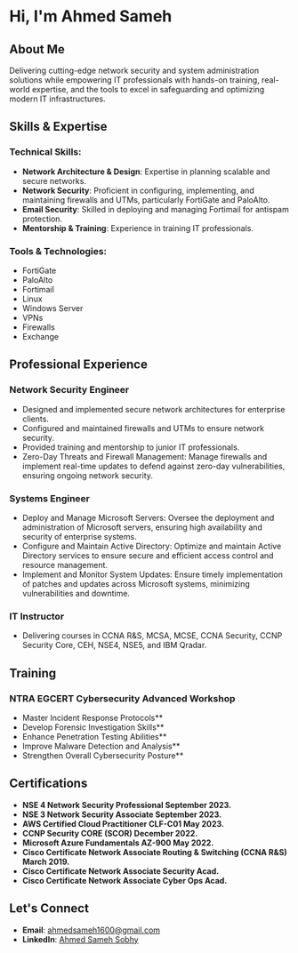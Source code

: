 # Hi, I'm Ahmed Sameh

## About Me

Delivering cutting-edge network security and system administration solutions while empowering IT professionals with hands-on training, real-world expertise, and the tools to excel in safeguarding and optimizing modern IT infrastructures.

## Skills & Expertise

### Technical Skills:
- **Network Architecture & Design**: Expertise in planning scalable and secure networks.
- **Network Security**: Proficient in configuring, implementing, and maintaining firewalls and UTMs, particularly FortiGate and PaloAlto.
- **Email Security**: Skilled in deploying and managing Fortimail for antispam protection.
- **Mentorship & Training**: Experience in training IT professionals.

### Tools & Technologies:
- FortiGate
- PaloAlto
- Fortimail
- Linux
- Windows Server
- VPNs
- Firewalls
- Exchange

## Professional Experience

### Network Security Engineer
- Designed and implemented secure network architectures for enterprise clients.
- Configured and maintained firewalls and UTMs to ensure network security.
- Provided training and mentorship to junior IT professionals.
- Zero-Day Threats and Firewall Management: Manage firewalls and implement real-time updates to defend against zero-day vulnerabilities, ensuring ongoing network security.

### Systems Engineer
- Deploy and Manage Microsoft Servers: Oversee the deployment and administration of Microsoft servers, ensuring high availability and security of enterprise systems.
- Configure and Maintain Active Directory: Optimize and maintain Active Directory services to ensure secure and efficient access control and resource management.
- Implement and Monitor System Updates: Ensure timely implementation of patches and updates across Microsoft systems, minimizing vulnerabilities and downtime.
  
### IT Instructor
-  Delivering courses in CCNA R&S, MCSA, MCSE, CCNA Security, CCNP Security Core, CEH, NSE4, NSE5, and  IBM Qradar.
  
## Training
### NTRA EGCERT Cybersecurity Advanced Workshop
- Master Incident Response Protocols**
- Develop Forensic Investigation Skills**
- Enhance Penetration Testing Abilities**
- Improve Malware Detection and Analysis**
- Strengthen Overall Cybersecurity Posture**
  
## Certifications
- **NSE 4 Network Security Professional September 2023.** 
- **NSE 3 Network Security Associate September 2023.** 
- **AWS Certified Cloud Practitioner CLF-C01 May 2023.** 
- **CCNP Security CORE (SCOR) December 2022.** 
- **Microsoft Azure Fundamentals AZ-900 May 2022.** 
- **Cisco Certificate Network Associate Routing & Switching (CCNA R&S) March 2019.** 
- **Cisco Certificate Network Associate Security Acad.** 
-  **Cisco Certificate Network Associate Cyber Ops Acad.**


## Let's Connect
- **Email**: [ahmedsameh1600@gmail.com](mailto:ahmedsameh1600@gmail.com)
- **LinkedIn**: [Ahmed Sameh Sobhy](https://www.linkedin.com/in/ahmed-sameh-sobhy/)
